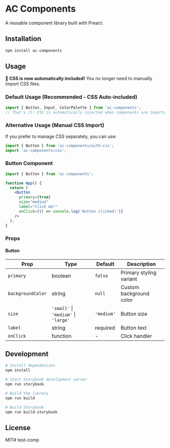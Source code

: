 # AC Components

A reusable component library built with Preact.

## Installation

```bash
npm install ac-components
```

## Usage

**🎉 CSS is now automatically included!** You no longer need to manually import CSS files.

### Default Usage (Recommended - CSS Auto-included)

```jsx
import { Button, Input, ColorPalette } from 'ac-components';
// That's it! CSS is automatically injected when components are imported
```

### Alternative Usage (Manual CSS Import)

If you prefer to manage CSS separately, you can use:

```jsx
import { Button } from 'ac-components/with-css';
import 'ac-components/css';
```

### Button Component

```jsx
import { Button } from 'ac-components';

function App() {
  return (
    <Button
      primary={true}
      size="medium"
      label="Click me!"
      onClick={() => console.log('Button clicked!')}
    />
  );
}
```

### Props

#### Button

| Prop | Type | Default | Description |
|------|------|---------|-------------|
| `primary` | boolean | `false` | Primary styling variant |
| `backgroundColor` | string | `null` | Custom background color |
| `size` | `'small'` \| `'medium'` \| `'large'` | `'medium'` | Button size |
| `label` | string | required | Button text |
| `onClick` | function | - | Click handler |

## Development

```bash
# Install dependencies
npm install

# Start Storybook development server
npm run storybook

# Build the library
npm run build

# Build Storybook
npm run build-storybook
```

## License

MIT# test-comp
